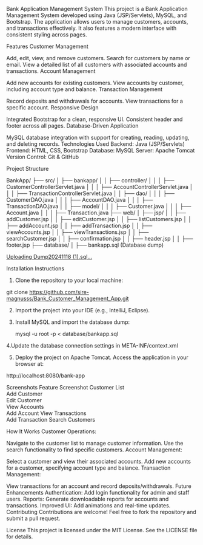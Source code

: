 Bank Application Management System
This project is a Bank Application Management System developed using Java (JSP/Servlets), MySQL, and Bootstrap. The application allows users to manage customers, accounts, and transactions effectively. It also features a modern interface with consistent styling across pages.

Features
Customer Management

Add, edit, view, and remove customers.
Search for customers by name or email.
View a detailed list of all customers with associated accounts and transactions.
Account Management

Add new accounts for existing customers.
View accounts by customer, including account type and balance.
Transaction Management

Record deposits and withdrawals for accounts.
View transactions for a specific account.
Responsive Design

Integrated Bootstrap for a clean, responsive UI.
Consistent header and footer across all pages.
Database-Driven Application

MySQL database integration with support for creating, reading, updating, and deleting records.
Technologies Used
Backend: Java (JSP/Servlets)
Frontend: HTML, CSS, Bootstrap
Database: MySQL
Server: Apache Tomcat
Version Control: Git & GitHub


Project Structure

BankApp/
├── src/
│   ├── bankapp/
│   │   ├── controller/
│   │   │   ├── CustomerControllerServlet.java
│   │   │   ├── AccountControllerServlet.java
│   │   │   ├── TransactionControllerServlet.java
│   │   ├── dao/
│   │   │   ├── CustomerDAO.java
│   │   │   ├── AccountDAO.java
│   │   │   ├── TransactionDAO.java
│   │   ├── model/
│   │   │   ├── Customer.java
│   │   │   ├── Account.java
│   │   │   ├── Transaction.java
├── web/
│   ├── jsp/
│   │   ├── addCustomer.jsp
│   │   ├── editCustomer.jsp
│   │   ├── listCustomers.jsp
│   │   ├── addAccount.jsp
│   │   ├── addTransaction.jsp
│   │   ├── viewAccounts.jsp
│   │   ├── viewTransactions.jsp
│   │   ├── searchCustomer.jsp
│   │   ├── confirmation.jsp
│   │   ├── header.jsp
│   │   ├── footer.jsp
├── database/
│   ├── bankapp.sql (Database dump)

[Uploading Dump20241118 (1).sql…]()



Installation Instructions

1. Clone the repository to your local machine:

git clone https://github.com/sire-magnusss/Bank_Customer_Management_App.git

2. Import the project into your IDE (e.g., IntelliJ, Eclipse).
3. Install MySQL and import the database dump:

   mysql -u root -p < database/bankapp.sql

4.Update the database connection settings in META-INF/context.xml
 
  <Resource name="jdbc/bank_db" 
          auth="Container" 
          type="javax.sql.DataSource" 
          username="root" 
          password="yourpassword" 
          driverClassName="com.mysql.cj.jdbc.Driver"
          url="jdbc:mysql://localhost:3306/bank_db" />

  5. Deploy the project on Apache Tomcat.
Access the application in your browser at:

http://localhost:8080/bank-app


Screenshots
Feature	Screenshot
Customer List	
Add Customer	
Edit Customer	
View Accounts	
Add Account	
View Transactions	
Add Transaction	
Search Customers



How It Works
Customer Operations:

Navigate to the customer list to manage customer information.
Use the search functionality to find specific customers.
Account Management:

Select a customer and view their associated accounts.
Add new accounts for a customer, specifying account type and balance.
Transaction Management:

View transactions for an account and record deposits/withdrawals.
Future Enhancements
Authentication: Add login functionality for admin and staff users.
Reports: Generate downloadable reports for accounts and transactions.
Improved UI: Add animations and real-time updates.
Contributing
Contributions are welcome! Feel free to fork the repository and submit a pull request.

License
This project is licensed under the MIT License. See the LICENSE file for details.
